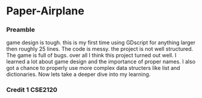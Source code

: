 # Paper-Airplane
### Preamble
game design is tough. this is my first time using GDscript for anything larger then roughly 25 lines. The code is messy. the project is not well structured. The game is full of bugs. over all I think this project turned out well. I learned a lot about game design and the importance of proper names. I also got a chance to properly use more complex data structers like list and dictionaries. Now lets take a deeper dive into my learning.

### Credit 1 CSE2120
